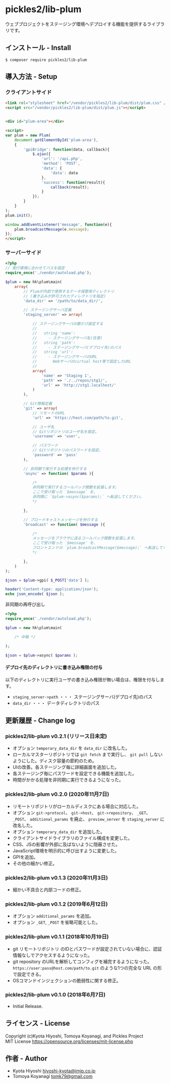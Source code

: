 pickles2/lib-plum
======================

ウェブプロジェクトをステージング環境へデプロイする機能を提供するライブラリです。


## インストール - Install

```
$ composer require pickles2/lib-plum
```


## 導入方法 - Setup

### クライアントサイド

```html
<link rel="stylesheet" href="/vendor/pickles2/lib-plum/dist/plum.css" />
<script src="/vendor/pickles2/lib-plum/dist/plum.js"></script>


<div id="plum-area"></div>

<script>
var plum = new Plum(
	document.getElementById('plum-area'),
	{
		'gpiBridge': function(data, callback){
			$.ajax({
				'url': '/api.php',
				'method': 'POST',
				'data': {
					'data': data
				},
				'success': function(result){
					callback(result);
				}
			});
		}
	}
);
plum.init();

window.addEventListener('message', function(e){
	plum.broadcastMessage(e.message);
});
</script>
```


### サーバーサイド

```php
<?php
// 実行環境に合わせてパスを設定
require_once('./vendor/autoload.php');

$plum = new hk\plum\main(
	array(
		// Plumが内部で使用するデータ保管用ディレクトリ
		// (書き込みが許可されたディレクトリを指定)
		'data_dir' => '/path/to/data_dir/',

		// ステージングサーバ定義
		'staging_server' => array(

			// ステージングサーバの数だけ設定する
			//
			//   string 'name':
			//     - ステージングサーバ名(任意)
			//   string 'path':
			//     - ステージングサーバ(デプロイ先)のパス
			//   string 'url':
			//     - ステージングサーバのURL
			//       Webサーバのvirtual host等で設定したURL
			//
			array(
				'name' => 'Staging 1',
				'path' => './../repos/stg1/',
				'url' => 'http://stg1.localhost/'
			)
		),

		// Git情報定義
		'git' => array(
			// リモートのURL
			'url' => 'https://host.com/path/to.git',

			// ユーザ名
			// Gitリポジトリのユーザ名を設定。
			'username' => 'user',

			// パスワード
			// Gitリポジトリのパスワードを設定。
			'password' => 'pass'
		),

		// 非同期で実行する処理を仲介する
		'async' => function( $params ){

			/*
			非同期で実行するコールバック関数を拡張します。
			ここで受け取った `$message` を、
			非同期に `$plum->async($params);` へ転送してください。
			*/

		},

		// ブロードキャストメッセージを仲介する
		'broadcast' => function( $message ){

			/*
			メッセージをブラウザに送るコールバック関数を拡張します。
			ここで受け取った `$message` を、
			フロントエンドの `plum.broadcastMessage($message);` へ転送してください。
			*/

		},
	)
);

$json = $plum->gpi( $_POST['data'] );

header('Content-type: application/json');
echo json_encode( $json );
```

非同期の再呼び出し

```php
<?php
require_once('./vendor/autoload.php');

$plum = new hk\plum\main(

	/* 中略 */

);

$json = $plum->async( $params );
```



#### デプロイ先のディレクトリに書き込み権限の付与

以下のディレクトリに実行ユーザの書き込み権限が無い場合は、権限を付与します。

- `staging_server->path` ・・・ ステージングサーバ(デプロイ先)のパス
- `data_dir` ・・・ データディレクトリのパス




## 更新履歴 - Change log

### pickles2/lib-plum v0.2.1 (リリース日未定)

- オプション `temporary_data_dir` を `data_dir` に改名した。
- ローカルマスターリポジトリでは `git fetch` まで実行し、 `git pull` しないようにした。ディスク容量の節約のため。
- UIの改善。各ステージング毎に詳細画面を追加した。
- 各ステージング毎にパスワードを設定できる機能を追加した。
- 時間がかかる処理を非同期に実行できるようになった。

### pickles2/lib-plum v0.2.0 (2020年11月7日)

- リモートリポジトリがローカルディスクにある場合に対応した。
- オプション `git->protocol`、 `git->host`、 `git->repository`、 `_GET`、 `_POST`、 `additional_params` を廃止、 `preview_server` を `staging_server` に改名した。
- オプション `temporary_data_dir` を追加した。
- クライアントサイドライブラリのファイル構成を変更した。
- CSS、JSの影響が外部に及ばないように隠蔽させた。
- JavaScript環境を明示的に呼び出すように変更した。
- GPIを追加。
- その他の細かい修正。

### pickles2/lib-plum v0.1.3 (2020年11月3日)

- 細かい不具合と内部コードの修正。

### pickles2/lib-plum v0.1.2 (2019年6月12日)

- オプション `additional_params` を追加。
- オプション `_GET`, `_POST` を省略可能とした。

### pickles2/lib-plum v0.1.1 (2018年10月19日)

- git リモートリポジトリ のIDとパスワードが設定されていない場合に、認証情報なしでアクセスするようになった。
- git repository のURLを解析してコンフィグを補完するようになった。 `https://user:pass@host.com/path/to.git` のような1つの完全な URL の形で設定できる。
- OSコマンドインジェクションの脆弱性に関する修正。

### pickles2/lib-plum v0.1.0 (2018年6月7日)

- Initial Release.


## ライセンス - License

Copyright (c)Kyota Hiyoshi, Tomoya Koyanagi, and Pickles Project<br />
MIT License https://opensource.org/licenses/mit-license.php

## 作者 - Author

- Kyota Hiyoshi <hiyoshi-kyota@imjp.co.jp>
- Tomoya Koyanagi <tomk79@gmail.com>
